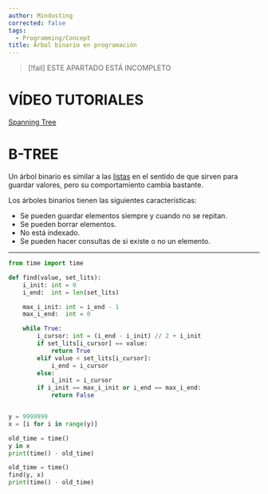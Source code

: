 ```yaml
---
author: Mindusting
corrected: false
tags:
  - Programming/Concept
title: Árbol binario en programación
---
```


> [!fail] ESTE APARTADO ESTÁ INCOMPLETO

# VÍDEO TUTORIALES

[Spanning Tree](https://youtu.be/K1a2Bk8NrYQ)

# B-TREE

Un árbol binario es similar a las [listas](pc_list.md) en el sentido de que sirven para guardar valores, pero su comportamiento cambia bastante.

Los árboles binarios tienen las siguientes características:

- Se pueden guardar elementos siempre y cuando no se repitan.
- Se pueden borrar elementos.
- No está indexado.
- Se pueden hacer consultas de si existe o no un elemento.

---

```py
from time import time

def find(value, set_lits):
    i_init: int = 0
    i_end:  int = len(set_lits)

    max_i_init: int = i_end - 1
    max_i_end:  int = 0

    while True:
        i_cursor: int = (i_end - i_init) // 2 + i_init
        if set_lits[i_cursor] == value:
            return True
        elif value < set_lits[i_cursor]:
            i_end = i_cursor
        else:
            i_init = i_cursor
        if i_init == max_i_init or i_end == max_i_end:
            return False


y = 9999999
x = [i for i in range(y)]

old_time = time()
y in x
print(time() - old_time)

old_time = time()
find(y, x)
print(time() - old_time)
```
